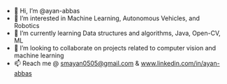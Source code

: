 - 👋 Hi, I’m @ayan-abbas
- 👀 I’m interested in  Machine Learning, Autonomous Vehicles, and Robotics
- 🌱 I’m currently learning Data structures and algorithms, Java, Open-CV, ML
- 💞️ I’m looking to collaborate on projects related to computer vision and machine learning
- 📫 Reach me @ smayan0505@gmail.com & www.linkedin.com/in/ayan-abbas


<!---
ayan-abbas/ayan-abbas is a ✨ special ✨ repository because its `README.md` (this file) appears on your GitHub profile.
You can click the Preview link to take a look at your changes.
--->
